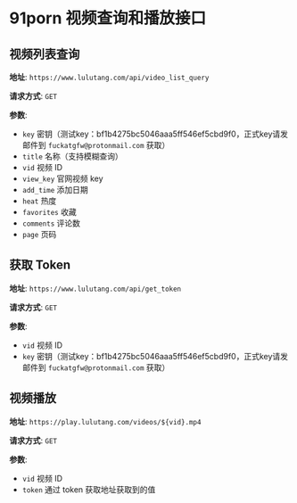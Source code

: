 # 91porn 视频查询和播放接口

## 视频列表查询

**地址**: `https://www.lulutang.com/api/video_list_query`

**请求方式**: `GET`

**参数**:
- `key` 密钥（测试key：bf1b4275bc5046aaa5ff546ef5cbd9f0，正式key请发邮件到 `fuckatgfw@protonmail.com` 获取）
- `title` 名称（支持模糊查询）
- `vid` 视频 ID
- `view_key` 官网视频 key
- `add_time` 添加日期
- `heat` 热度
- `favorites` 收藏
- `comments` 评论数
- `page` 页码

## 获取 Token

**地址**: `https://www.lulutang.com/api/get_token`

**请求方式**: `GET`

**参数**:

- `vid` 视频 ID
- `key` 密钥（测试key：bf1b4275bc5046aaa5ff546ef5cbd9f0，正式key请发邮件到 `fuckatgfw@protonmail.com` 获取）

## 视频播放

**地址**: `https://play.lulutang.com/videos/${vid}.mp4`

**请求方式**: `GET`

**参数**:

- `vid` 视频 ID
- `token` 通过 token 获取地址获取到的值
